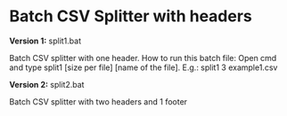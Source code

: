# Batch CSV Splitter with headers

**Version 1:** split1.bat

Batch CSV splitter with one header.
How to run this batch file:
Open cmd and type split1 [size per file] [name of the file]. E.g.:
split1 3 example1.csv

**Version 2:** split2.bat

Batch CSV splitter with two headers and 1 footer
